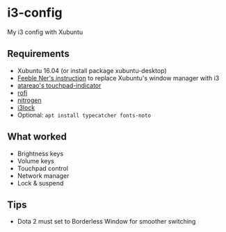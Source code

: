 # i3-config
My i3 config with Xubuntu 

## Requirements
- Xubuntu 16.04 (or install package xubuntu-desktop)
- [Feeble Ner's instruction](http://feeblenerd.blogspot.co.id/2015/11/pretty-i3-with-xfce.html) to replace Xubuntu's window manager with i3
- [atareao's touchpad-indicator](https://launchpad.net/touchpad-indicator)
- [rofi](https://davedavenport.github.io/rofi/)
- [nitrogen](http://projects.l3ib.org/nitrogen/)
- [i3lock](https://i3wm.org/i3lock/)
- Optional: ```apt install typecatcher fonts-noto```
 
## What worked
- Brightness keys
- Volume keys
- Touchpad control
- Network manager
- Lock & suspend

## Tips
- Dota 2 must set to Borderless Window for smoother switching

